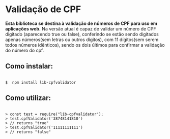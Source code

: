 # Validação de CPF 

**Esta biblioteca se destina à validação de números de CPF para uso em aplicações web.**
Na versão atual é capaz de validar um número de CPF digitado (aparecendo true ou false), conferindo se estão sendo digitados apenas números(sem letras ou outros dígitos), com 11 dígitos(sem serem todos números idênticos), sendo os dois últimos para confirmar a validação do número do cpf.

## Como instalar:

```shell

$  npm install lib-cpfvalidator

```

## Como utilizar:

```node

> const test = require("lib-cpfvalidator");
> test.cpfValidator('38748141810')
> // returns "true"
> test.cpfValidator('11111111111')
> // returns "false"

```
